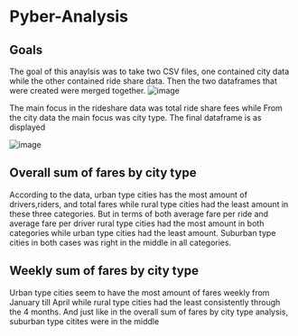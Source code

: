 # Pyber-Analysis
## Goals
The goal of this anaylsis was to take two CSV files, one contained city data while the other contained ride share data. Then the two dataframes that were created were merged together. 
![image](https://user-images.githubusercontent.com/98357581/184271466-36117766-0cf0-47f5-8755-ccf12b95229b.png)

The main focus in the rideshare data was total ride share fees while From the city data the main focus was city type.
The final dataframe is as displayed

![image](https://user-images.githubusercontent.com/98357581/184271674-e6dac126-65c6-43cb-91ae-c0176eecccbf.png)

  ## Overall sum of fares by city type
According to the data, urban type cities has the most amount of drivers,riders, and total fares while rural type cities had the least amount in these three categories. But in terms of both average fare per ride and average fare per driver rural type cities had the most amount in both categories while urban type cities had the least amount. Suburban type cities in both cases was right in the middle in all categories. 
  ## Weekly sum of fares by city type
Urban type cities seem to have the most amount of fares weekly from January till April while rural type cities had the least consistently through the 4 months. And just like in the overall sum of fares by city type analysis, suburban type citites were in the middle
